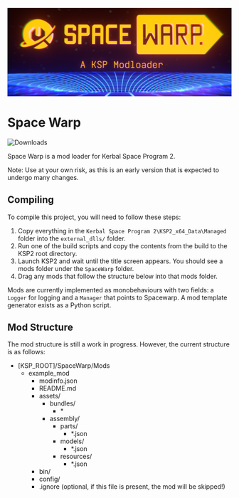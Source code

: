 ![Cool Banner](Cool_Banner.png)

# Space Warp
![Downloads](https://img.shields.io/github/downloads/X606/SpaceWarp/latest/total.svg?label=%E2%A4%93Download&style=plastic)

Space Warp is a mod loader for Kerbal Space Program 2.

Note: Use at your own risk, as this is an early version that is expected to undergo many changes.

## Compiling

To compile this project, you will need to follow these steps:

1. Copy everything in the ``Kerbal Space Program 2\KSP2_x64_Data\Managed`` folder into the ``external_dlls/`` folder.
2. Run one of the build scripts and copy the contents from the build to the KSP2 root directory.
3. Launch KSP2 and wait until the title screen appears. You should see a mods folder under the `SpaceWarp` folder.
4. Drag any mods that follow the structure below into that mods folder.

Mods are currently implemented as monobehaviours with two fields: a `Logger` for logging and a `Manager` that points to Spacewarp. A mod template generator exists as a Python script.

## Mod Structure

The mod structure is still a work in progress. However, the current structure is as follows:

* [KSP_ROOT]/SpaceWarp/Mods
  * example_mod
    * modinfo.json
    * README.md
    * assets/
      * bundles/
        * \*
      * assembly/
        * parts/
            * *.json
        * models/
            * *.json
        * resources/
            * *.json
    * bin/
    * config/
    * .ignore (optional, if this file is present, the mod will be skipped!)
